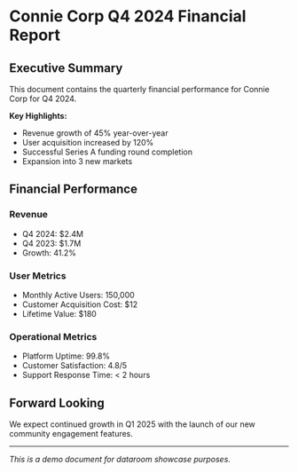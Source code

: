 # Connie Corp Q4 2024 Financial Report

## Executive Summary

This document contains the quarterly financial performance for Connie Corp for Q4 2024.

**Key Highlights:**
- Revenue growth of 45% year-over-year
- User acquisition increased by 120%
- Successful Series A funding round completion
- Expansion into 3 new markets

## Financial Performance

### Revenue
- Q4 2024: $2.4M
- Q4 2023: $1.7M
- Growth: 41.2%

### User Metrics
- Monthly Active Users: 150,000
- Customer Acquisition Cost: $12
- Lifetime Value: $180

### Operational Metrics
- Platform Uptime: 99.8%
- Customer Satisfaction: 4.8/5
- Support Response Time: < 2 hours

## Forward Looking

We expect continued growth in Q1 2025 with the launch of our new community engagement features.

---
*This is a demo document for dataroom showcase purposes.*